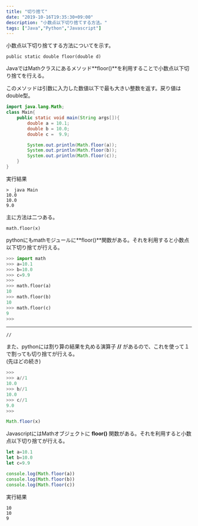 ```yaml
---
title: "切り捨て"
date: "2019-10-16T19:35:30+09:00"
description: "小数点以下切り捨てする方法。"
tags: ["Java","Python","Javascript"]
---
```


小数点以下切り捨てする方法についてを示す。

<div class="note_content_by_programming_language" id="note_content_Java">

`public static double floor(double d)`

JavaではMathクラスにあるメソッド**floor()**を利用することで小数点以下切り捨てを行える。

このメソッドは引数に入力した数値以下で最も大きい整数を返す。戻り値はdouble型。

```java
import java.lang.Math;
class Main{
    public static void main(String args[]){
        double a = 10.1;
        double b = 10.0;
        double c =  9.9;

        System.out.println(Math.floor(a));
        System.out.println(Math.floor(b));
        System.out.println(Math.floor(c));
    }
}
```

実行結果

```
>  java Main
10.0
10.0
9.0
```

</div>
<div class="note_content_by_programming_language" id="note_content_Python">

主に方法は二つある。

`math.floor(x)`

pythonにもmathモジュールに**floor()**関数がある。それを利用すると小数点以下切り捨てが行える。

```python
>>> import math
>>> a=10.1
>>> b=10.0
>>> c=9.9
>>> 
>>> math.floor(a)
10
>>> math.floor(b)
10
>>> math.floor(c)
9
>>> 
```

<hr>

`//`

また、pythonには割り算の結果を丸める演算子 **//** があるので、これを使って１で割っても切り捨てが行える。  
(先ほどの続き)
```python
>>> 
>>> a//1
10.0
>>> b//1
10.0
>>> c//1
9.0
>>> 
```

</div>
<div class="note_content_by_programming_language" id="note_content_Javascript">

```javascript
Math.floor(x)
```

JavascriptにはMathオブジェクトに **floor()** 関数がある。それを利用すると小数点以下切り捨てが行える。

```javascript
let a=10.1
let b=10.0
let c=9.9

console.log(Math.floor(a))
console.log(Math.floor(b))
console.log(Math.floor(c))
```

実行結果

```
10
10
9
```

</div>

